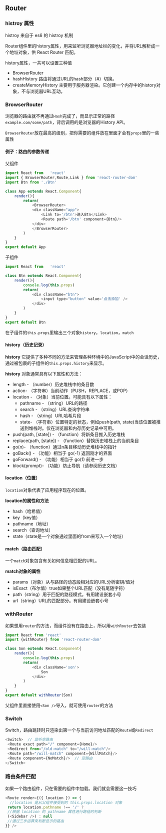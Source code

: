 ## Router

### histroy 属性

histroy 来自于 es6 的 histroy 机制

Router组件里的history属性，用来监听浏览器地址栏的变化，并将URL解析成一个地址对象，供 React Router 匹配。

history属性，一共可以设置三种值
 - BrowserRouter
 - hashHistory  路由将通过URL的hash部分（#）切换。
 - createMemoryHistory  主要用于服务器渲染。它创建一个内存中的history对象，不与浏览器URL互动。

### BrowserRouter

浏览器的路由就不再通过`Hash`完成了，而显示正常的路径`example.com/some/path`，背后调用的是浏览器的History API。

`BrowserRouter`放在最高的级别，把你需要的组件放在里面才会有`props`里的一些属性

#### 例子：路由的参数传递

父组件

```js
import React from   'react'
import { BrowserRouter,Route,Link } from 'react-router-dom'
import Btn from './Btn'

class App extends React.Component{
    render(){
        return(
            <BrowserRouter>
            <div className="app">
                <Link to='/btn'>进入Btn</Link>
                <Route path='/btn' component={Btn}/>
            </div>
            </BrowserRouter>
        )
    }
}
export default App
```

子组件

```js
import React from   'react'

class Btn extends React.Component{
    render(){
        console.log(this.props)
        return(
            <div className="btn">
                <input type="button" value='点击添加' />
            </div>
        )
    }
}
export default Btn
```

在子组件的`this.props`里输出三个对象`history`，`location`，`match`

#### history（历史记录）

**history** 它提供了多种不同的方法来管理各种环境中的JavaScript中的会话历史，通过被包裹的子组件的`this.props.history`来显示。

**history** 对象通常具有以下属性和方法：

 - length - （number）历史堆栈中的条目数
 - action- （字符串）当前动作（PUSH，REPLACE，或POP）
 - location - （对象）当前位置。可能具有以下属性：
    - pathname - （string）URL的路径
    - search - （string）URL查询字符串
    - hash - （string）URL哈希片段
    - state- （字符串）位置特定的状态，例如push(path, state)当该位置被推送到堆栈时。仅在浏览器和内存历史记录中可用。
 - push(path, [state]) - （function）将新条目推入历史堆栈
 - replace(path, [state]) - （function）替换历史堆栈上的当前条目
 - go(n)- （function）通过n条目移动历史堆栈中的指针
 - goBack() - （功能）相当于 go(-1)    返回刚才的界面
 - goForward() - （功能）相当于 go(1)  前进一步
 - block(prompt)- （功能）防止导航（请参阅历史文档）

#### location（位置）

`location`对象代表了应用程序现在的位置。

**location的属性和方法**

 - hash（哈希值）
 - key（key值）
 - pathname（地址）
 - search（查询地址）
 - state（state是一个对象通过里面的from来写入一个地址）

#### match（路由匹配）

一个`match`对象包含有关如何信息<Route path>相匹配的URL。

**match对象的属性**

 - params（对象）从与路径的动态段相对应的URL分析密钥/值对
 - isExact（布尔值）true如果整个URL匹配（没有尾随字符）
 - path（string）用于匹配的路径模式。有用建设嵌套<Route>小号
 - url（string）URL的匹配部分。有用建设嵌套<Link>小号

### withRouter

如果想用`router`的方法，而组件没有在路由上，所以用`withRouter`去包装

```js
import React from 'react'
import {withRouter} from 'react-router-dom'

class Son extends React.Component{
    render(){
        console.log(this.props)
        return(
            <div className='son'>
                Son
            </div>
        )
    }
}
export default withRouter(Son)
```

父组件里直接使用`<Son />`导入，就可使用`router`的方法

### Switch

Switch，路由跳转时只渲染出第一个与当前访问地址匹配的`Route`或`Redirect`

```js
<Switch>  // 监听空路由
 <Route exact path="/" component={Home}/>
 <Redirect from="/old-match" to="/will-match"/>
 <Route path="/will-match" component={WillMatch}/>
 <Route component={NoMatch}/>  // 空路由
</Switch>
```

### 路由条件匹配

如果一个路由组件，只在需要的组件中加载。我们就会需要这一技巧

```js
<Route render={({ location }) => {
  //location 是从父组件接受到的 this.props.location 对象
 return location.pathname !== '/' ?
 //根据 location 的 pathname 属性进行路径的判断
 (<Sidebar />) : null
 //通过三步运算来判断显示的路由
}} />
```
